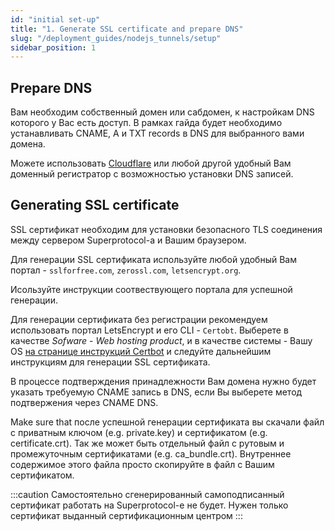 ```yaml
---
id: "initial set-up"
title: "1. Generate SSL certificate and prepare DNS"
slug: "/deployment_guides/nodejs_tunnels/setup"
sidebar_position: 1
---
```




## Prepare DNS

Вам необходим собственный домен или сабдомен, к настройкам DNS которого у Вас есть доступ. 
В рамках гайда будет необходимо устанавливать CNAME, A и TXT records в DNS для выбранного вами домена.

Можете использовать [Cloudflare](https://www.cloudflare.com/products/registrar/) или любой другой удобный Вам доменный регистратор с возможностью установки DNS записей.


## Generating SSL certificate

SSL сертификат необходим для установки безопасного TLS соединения между сервером Superprotocol-а и Вашим браузером.

Для генерации SSL сертификата используйте любой удобный Вам портал - `sslforfree.com`, `zerossl.com`, `letsencrypt.org`.

Исользуйте инструкции соотвествующего портала для успешной генерации.

Для генерации сертификата без регистрации рекомендуем использовать портал LetsEncrypt и его CLI - `Certobt`. 
Выберете в качестве _Sofware_ - _Web hosting product_, и в качестве системы - Вашу OS [на странице инструкций Certbot](https://certbot.eff.org/instructions) и следуйте дальнейшим инструкциям для генерации SSL сертификата.

В процессе подтверждения принадлежности Вам домена нужно будет указать требуемую CNAME запись в DNS, если Вы выберете метод подтвержения через CNAME DNS.

Make sure that после успешной генерации сертификата вы скачали файл с приватным ключом (e.g. private.key) и сертификатом (e.g. certificate.crt). 
Так же может быть отдельный файл с рутовым и промежуточным сертификатами (e.g. ca_bundle.crt). Внутреннее содержимое этого файла просто скопируйте в файл с Вашим сертификатом.

:::caution
 Самостоятельно сгенерированный самоподписанный сертификат работать на Superprotocol-е не будет.
 Нужен только сертификат выданный сертификационным центром
:::